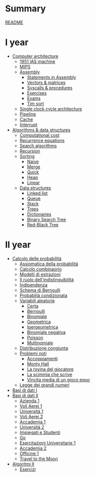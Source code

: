 # Summary

[README](../README.md)

# I year

<!-- - [Python]() -->
<!--     - [Exercises]() -->
<!--     - [Laboratory]() -->
<!--     - [Homeworks]() -->
<!-- - [Digital Design]() -->
<!--     - [Numbering Systems]() -->
<!--     - [IEEE-754]() -->
<!--     - [Transistors]() -->
<!--     - [Logic Gates]() -->
<!--     - [Boolean Algebra]() -->
<!--     - [Combinatorial Circuits]() -->
<!--         <!-- - [Tristates, Muxes, Decoders]() -->
<!--         <!-- - [Timing]() --> 
<!--     - [Sequential Circuits]() -->
<!--     - [Finite State Machines]() -->
<!--         <!-- - [Timing]() -->
<!--     - [Arithmetic Circuits]() -->
<!--     - [Memory Arrays]() -->
<!--     - [Logic Arrays]() -->
<!--     - [Verilog]() -->
<!-- - [Discrete Mathematics]() -->
<!--     - [Combinatorics]() -->
<!--     - [Functions]() -->
<!--     - [Relations]() -->
<!--     - [Orders]() -->
<!--     - [Induction]() -->
<!--     - [Propositional Logic]() -->
<!-- - [Calculus I]() -->
<!--     - [Numbers]() -->
<!--     - [Functions]() -->
<!--     - [Limits]() -->
<!--     - [Derivatives]() -->
<!-- - [Java](./java/java.md) -->
<!--     - [OOP](./java/oop.md) -->
<!--     - [Laboratory]() -->
- [Computer architecture](./assembly/computer-architecture.md)
    - [1951 IAS machine](./assembly/ias-machine.md)
    - [MIPS](./assembly/mips.md)
    - [Assembly](./assembly/assembly.md)
        - [Statements in Assembly](./assembly/statements.md)
        - [Vectors & matrices](./assembly/vectors.md)
        - [Syscalls & procedures](./assembly/procedures.md)
        - [Exercises](./assembly/exercises.md)
        - [Exams]()
        - [Tim sort]()
    - [Single clock cycle architecture](./assembly/architecture.md)
    - [Pipeline](./assembly/pipeline.md)
    - [Cache](./assembly/cache.md)
    - [Interrupt]()
- [Algorithms & data structures](./algorithms/README.md)
    - [Computational cost](./algorithms/computational-cost.md)
    - [Recurrence equations](./algorithms/recurrence-equations.md)
    - [Search algorithms](./algorithms/searching-algorithms.md)
    - [Recursion](./algorithms/recursion.md)
    - [Sorting]()
        - [Naive](./algorithms/naive-sorting.md)
        - [Merge](./algorithms/merge.md)
        - [Quick](./algorithms/quick.md)
        - [Heap](./algorithms/heap.md)
        - [Linear](./algorithms/linear.md)
    - [Data structures]()
        - [Linked list](./algorithms/linkedlist.md)
        - [Queue](./algorithms/queue.md)
        - [Stack](./algorithms/stack.md)
        - [Trees]()
        - [Dictionaries]()
        - [Binary Search Tree]()
        - [Red-Black Tree](./algorithms/rbtree.md)
<!-- - [Calculus I +]() -->
<!--     - [Series]() -->
<!--     - [Integrals]() -->
<!--     - [Differential Equations]() -->


# II year 

<!-- - [Algebra]() -->
<!--     - [Equazioni congruenziali](./algebra/equazioni-congruenziali.md) -->

- [Calcolo delle probabilità]()
    - [Assiomatica della probabilità](./probabilita/assiomatica.md)
    - [Calcolo combinaorio]()
    - [Modelli di estrazioni]()
    - [Il ruolo dell'indistinguibilità]()
    - [Indipendenza](./probabilita/indipendenza.md)
    - [Schema di Bernoulli](./probabilita/schema-bernoulli.md)
    - [Probabilià condizionata](./probabilita/probabilita-condizionata.md)
    - [Variabili aleatorie](./probabilita/variabili-aleatorie.md)
        - [Certa]()
        - [Bernoulli]()
        - [Binomiale]()
        - [Geometrica](./probabilita/geometrica.md)
        - [Ipergeometrica]()
        - [Binomiale negativa](./probabilita/binomiale-negativa.md)
        - [Poisson](./probabilita/poisson.md)
        - [Multinomiale](./probabilita/multinomiale.md)
    - [Distribuzione congiunta]()
    - [Problemi noti]()
        - [Accoppiamenti](./probabilita/accoppiamenti.md)
        - [Monty Hall]()
        - [La rovina del giocatore]()
        - [La scimmia che scrive]()
        - [Vincita media di un gioco equo]()
   - [Legge dei grandi numeri](./probabilita/grandi-numeri.md)
- [Basi di dati I](./basi-di-dati-1/basi-di-dati.md)
    <!-- - [Introduction](./basi-di-dati-1/dbms.pdf) -->
- [Basi di dati II]()
    - [Azienda 1](./basi-di-dati-2/azienda-1.md)
    - [Voli Aerei 1](./basi-di-dati-2/voli-aerei-1.md)
    - [Università 1](./basi-di-dati-2/universita-1.md)
    - [Voli Aerei 2](./basi-di-dati-2/voli-aerei-2.md)
    - [Accademia 1](./basi-di-dati-2/accademia-1.md)
    - [Università 2]()
    - [Impiegati e Studenti]()
    - [Go]()
    - [Esercitazioni Universitarie 1]()
    - [Accademia 2](./basi-di-dati-2/accademia-2.md)
    - [Officine 1](./basi-di-dati-2/officine-1.md)
    - [Travel to the Moon](./basi-di-dati-2/travel-to-the-moon-2.md)
- [Algoritmi II](./algoritmi-2/algoritmi.md)
    - [Esercizi](./algoritmi-2/esercizi.md)
    

<!-- # III year -->

<!-- --- -->

<!-- - [Competitive]() -->
